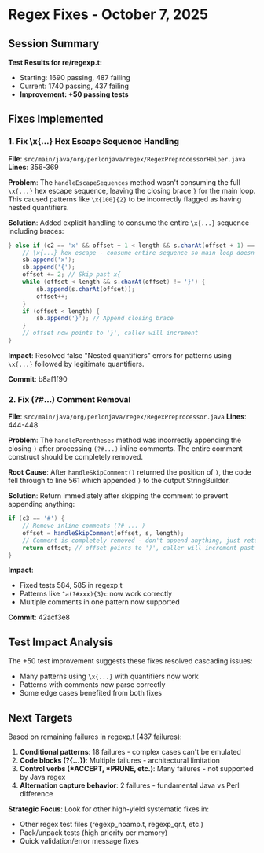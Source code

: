 # Regex Fixes - October 7, 2025

## Session Summary

**Test Results for re/regexp.t:**
- Starting: 1690 passing, 487 failing  
- Current: 1740 passing, 437 failing
- **Improvement: +50 passing tests**

## Fixes Implemented

### 1. Fix \x{...} Hex Escape Sequence Handling
**File**: `src/main/java/org/perlonjava/regex/RegexPreprocessorHelper.java`
**Lines**: 356-369

**Problem**: The `handleEscapeSequences` method wasn't consuming the full `\x{...}` hex escape sequence, leaving the closing brace `}` for the main loop. This caused patterns like `\x{100}{2}` to be incorrectly flagged as having nested quantifiers.

**Solution**: Added explicit handling to consume the entire `\x{...}` sequence including braces:
```java
} else if (c2 == 'x' && offset + 1 < length && s.charAt(offset + 1) == '{') {
    // \x{...} hex escape - consume entire sequence so main loop doesn't see the braces
    sb.append('x');
    sb.append('{');
    offset += 2; // Skip past x{
    while (offset < length && s.charAt(offset) != '}') {
        sb.append(s.charAt(offset));
        offset++;
    }
    if (offset < length) {
        sb.append('}'); // Append closing brace
    }
    // offset now points to '}', caller will increment
}
```

**Impact**: Resolved false "Nested quantifiers" errors for patterns using `\x{...}` followed by legitimate quantifiers.

**Commit**: b8af1f90

### 2. Fix (?#...) Comment Removal
**File**: `src/main/java/org/perlonjava/regex/RegexPreprocessor.java`
**Lines**: 444-448

**Problem**: The `handleParentheses` method was incorrectly appending the closing `)` after processing `(?#...)` inline comments. The entire comment construct should be completely removed.

**Root Cause**: After `handleSkipComment()` returned the position of `)`, the code fell through to line 561 which appended `)` to the output StringBuilder.

**Solution**: Return immediately after skipping the comment to prevent appending anything:
```java
if (c3 == '#') {
    // Remove inline comments (?# ... )
    offset = handleSkipComment(offset, s, length);
    // Comment is completely removed - don't append anything, just return
    return offset; // offset points to ')', caller will increment past it
}
```

**Impact**: 
- Fixed tests 584, 585 in regexp.t
- Patterns like `^a(?#xxx){3}c` now work correctly
- Multiple comments in one pattern now supported

**Commit**: 42acf3e8

## Test Impact Analysis

The +50 test improvement suggests these fixes resolved cascading issues:
- Many patterns using `\x{...}` with quantifiers now work
- Patterns with comments now parse correctly
- Some edge cases benefited from both fixes

## Next Targets

Based on remaining failures in regexp.t (437 failures):
1. **Conditional patterns**: 18 failures - complex cases can't be emulated
2. **Code blocks (?{...})**: Multiple failures - architectural limitation
3. **Control verbs (*ACCEPT, *PRUNE, etc.)**: Many failures - not supported by Java regex
4. **Alternation capture behavior**: 2 failures - fundamental Java vs Perl difference

**Strategic Focus**: Look for other high-yield systematic fixes in:
- Other regex test files (regexp_noamp.t, regexp_qr.t, etc.)
- Pack/unpack tests (high priority per memory)
- Quick validation/error message fixes
